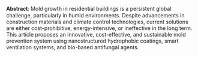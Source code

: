 𝐀𝐛𝐬𝐭𝐫𝐚𝐜𝐭:
Mold growth in residential buildings is a persistent global challenge, particularly in humid
environments. Despite advancements in construction materials and climate control
technologies, current solutions are either cost-prohibitive, energy-intensive, or ineffective in
the long term. This article proposes an innovative, cost-effective, and sustainable mold
prevention system using nanostructured hydrophobic coatings, smart ventilation systems,
and bio-based antifungal agents.

